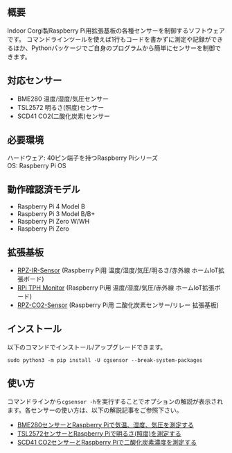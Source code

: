 ## 概要
Indoor Corgi製Raspberry Pi用拡張基板の各種センサーを制御するソフトウェアです。
コマンドラインツールを使えば1行もコードを書かずに測定や記録ができるほか、Pythonパッケージでご自身のプログラムから簡単にセンサーを制御できます。

## 対応センサー
- BME280 温度/湿度/気圧センサー
- TSL2572 明るさ(照度)センサー
- SCD41 CO2(二酸化炭素)センサー

## 必要環境
ハードウェア: 40ピン端子を持つRaspberry Piシリーズ \
OS: Raspberry Pi OS

## 動作確認済モデル
- Raspberry Pi 4 Model B
- Raspberry Pi 3 Model B/B+
- Raspberry Pi Zero W/WH
- Raspberry Pi Zero

## 拡張基板
- [RPZ-IR-Sensor](https://www.indoorcorgielec.com/products/rpz-ir-sensor/) (Raspberry Pi用 温度/湿度/気圧/明るさ/赤外線 ホームIoT拡張ボード)
- [RPi TPH Monitor](https://www.indoorcorgielec.com/products/rpi-tph-monitor-rev2/) (Raspberry Pi用 温度/湿度/気圧/赤外線 ホームIoT拡張ボード)
- [RPZ-CO2-Sensor](https://www.indoorcorgielec.com/products/rpz-co2-sensor/) (Raspberry Pi用 二酸化炭素センサー/リレー 拡張基板)

## インストール
以下のコマンドでインストール/アップグレードできます。

`sudo python3 -m pip install -U cgsensor --break-system-packages`

## 使い方
コマンドラインから`cgsensor -h`を実行することでオプションの解説が表示されます。各センサーの使い方は、以下の解説記事をご参照下さい。

- [BME280センサーとRaspberry Piで気温、湿度、気圧を測定する](https://www.indoorcorgielec.com/resources/raspberry-pi/cgsensor-bme280/)
- [TSL2572センサーとRaspberry Piで明るさ(照度)を測定する](https://www.indoorcorgielec.com/resources/raspberry-pi/cgsensor-tsl2572/)
- [SCD41 CO2センサーとRaspberry Piで二酸化炭素濃度を測定する](https://www.indoorcorgielec.com/resources/raspberry-pi/cgsensor-scd41/)
